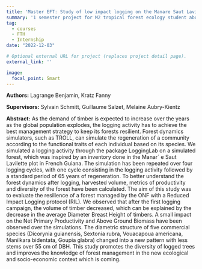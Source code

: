 ```yaml
---
title: 'Master EFT: Study of low impact logging on the Manare Saut Lavillette site with a forest simulator'
summary: '1 semester project for M2 tropical forest ecology student about the coupling of rcontroll and LoggingLab.'
tag: 
  - courses
  - FTH
  - Internship
date: "2022-12-03"

# Optional external URL for project (replaces project detail page).
external_link: ''

image:
  focal_point: Smart
---
```


**Authors:** Lagrange Benjamin, Kratz Fanny

**Supervisors:** Sylvain Schmitt, Guillaume Salzet, Melaine Aubry-Kientz

**Abstract:** As the demand of timber is expected to increase over the years as the global population explodes, the logging
activity has to achieve the best management strategy to keep its forests resilient. Forest dynamics simulators, such
as TROLL, can simulate the regeneration of a community according to the functional traits of each individual
based on its species. We simulated a logging activity through the package LoggingLab on a simulated forest, which
was inspired by an inventory done in the Manar´ e Saut Lavilette plot in French Guiana. The simulation has been
repeated over four logging cycles, with one cycle consisting in the logging activity followed by a standard period
of 65 years of regeneration. To better understand the forest dynamics after logging, harvested volume, metrics of
productivity and diversity of the forest have been calculated. The aim of this study was to evaluate the resilience
of a forest managed by the ONF with a Reduced Impact Logging protocol (RIL). We observed that after the
first logging campaign, the volume of timber decreased, which can be explained by the decrease in the average
Diameter Breast Height of timbers. A small impact on the Net Primary Productivity and Above Ground Biomass
have been observed over the simulations. The diametric structure of five commercial species (Dicorynia guianensis,
Sextonia rubra, Vouacapoua americana, Manilkara bidentata, Goupia glabra) changed into a new pattern with less
stems over 55 cm of DBH. This study promotes the diversity of logged trees and improves the knowledge of forest
management in the new ecological and socio-economic context which is coming.
